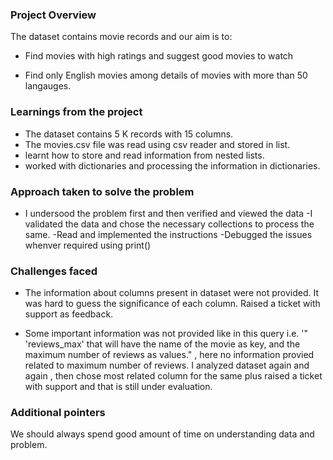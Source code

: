 ### Project Overview

 The dataset contains movie records and our aim is to:

- Find  movies with high ratings and suggest good movies to watch

- Find only English movies among details of movies with more than 50 langauges.




### Learnings from the project

 -  The dataset contains 5 K records with  15 columns.
- The movies.csv file was read using csv reader and stored in list.
-  learnt how to store and read information from nested lists.
- worked with dictionaries and processing the information in dictionaries.



### Approach taken to solve the problem

 - I undersood the problem first and then verified and viewed the data 
-I validated the data and chose the necessary collections to process the same.
-Read and implemented the instructions
-Debugged the issues whenver required using print()


### Challenges faced

 - The  information about columns present in dataset were not provided. It was hard to guess the significance of each column. Raised a ticket with support as feedback.

-  Some important information was not provided like  in this query i.e. '" 'reviews_max'  that will have the name of the movie as key, and the maximum number of reviews as values." , here no information provied related to maximum number of reviews. I analyzed dataset again and again , then chose most related column for the same plus raised a ticket with support and that is still under evaluation.


### Additional pointers

 We should always spend good amount of time on understanding data and problem.


